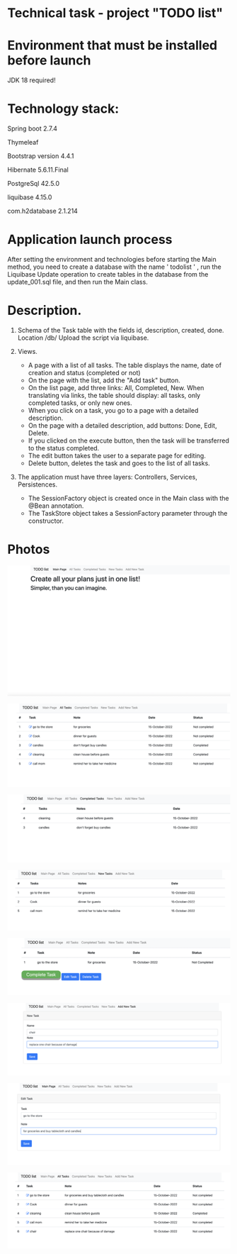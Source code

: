 # Technical task - project "TODO list"

# Environment that must be installed before launch

JDK 18 required!

# Technology stack:

Spring boot
<version>2.7.4</version>

Thymeleaf

Bootstrap
version 4.4.1

Hibernate
<version>5.6.11.Final</version>

PostgreSql
<version>42.5.0</version>

liquibase
<version>4.15.0</version>

com.h2database
<version>2.1.214</version>

# Application launch process

After setting the environment and technologies before starting the Main method, 
you need to create a database with the name ' todolist ' ,
run the Liquibase Update operation to create tables in the database from the update_001.sql file,
and then run the Main class.

# Description.

1. Schema of the Task table with the fields id, description, created, done. Location /db/
   Upload the script via liquibase.

2. Views.
    - A page with a list of all tasks. The table displays the name, date of creation and status (completed or not)
    - On the page with the list, add the "Add task" button.
    - On the list page, add three links: All, Completed, New. When translating via links, the table should display: all tasks, only completed tasks, or only new ones.
    - When you click on a task, you go to a page with a detailed description.
    - On the page with a detailed description, add buttons: Done, Edit, Delete.
    - If you clicked on the execute button, then the task will be transferred to the status completed.
    - The edit button takes the user to a separate page for editing.
    - Delete button, deletes the task and goes to the list of all tasks.

3. The application must have three layers: Controllers, Services, Persistences.
    - The SessionFactory object is created once in the Main class with the @Bean annotation.
    - The TaskStore object takes a SessionFactory parameter through the constructor.


# Photos

![](images/main.png)

![](images/allTasks.png)

![](images/completedTasks.png)

![](images/outstandingTasks.png)

![](images/taskInfo.png)

![](images/addTask.png)

![](images/edit.png)

![](images/afterDeleting.png)
